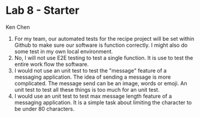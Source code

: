 # Lab 8 - Starter
Ken Chen
1) For my team, our automated tests for the recipe project will be set within Github to make sure our software is function correctly. I might also do some test in my own local environment.
2) No, I will not use E2E testing to test a single function. It is use to test the entire work flow the software.
3) I would not use an unit test to test the "message" feature of a messaging application. The idea of sending a message is more complicated. The message send can be an image, words or emoji. An unit test to test all these things is too much for an unit test.
4) I would use an unit test to test max message length feature of a messaging application. It is a simple task about limiting the character to be under 80 characters.
